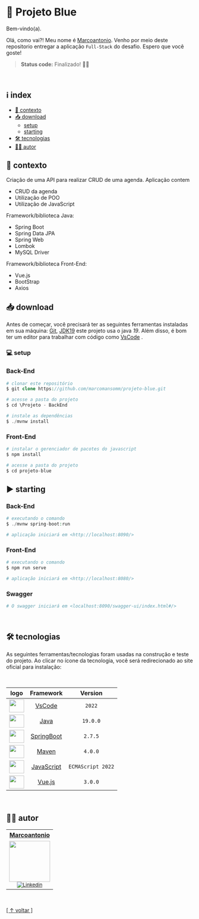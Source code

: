 # 🚀 Projeto Blue

Bem-vindo(a).

Olá, como vai?! Meu nome é [Marcoantonio](https://www.linkedin.com/in/marcoantoniomanso/).
Venho por meio deste repositorio entregar a aplicação `Full-Stack` do desafio. Espero que você goste!

> <b>Status code:</b> Finalizado! 💙🚀

<br>

## ℹ index

-   [🧠 contexto](#-contexto)
-   [📥 download](#-download)
    -   [setup](#-setup)
    -   [starting](#-starting)
-   [🛠 tecnologias](#-tecnologias)
-   [✍🏼 autor](#-autor)

## 🧠 contexto
Criação de uma API para realizar CRUD de uma agenda. Aplicação contem

- CRUD da agenda
- Utilização de POO
- Utilização de JavaScript

Framework/biblioteca Java:
- Spring Boot
- Spring Data JPA
- Spring Web
- Lombok
- MySQL Driver

Framework/biblioteca Front-End:
- Vue.js
- BootStrap
- Axios

## 📥 download

Antes de começar, você precisará ter as seguintes ferramentas instaladas em sua máquina:
[Git](https://git-scm.com), [JDK19](https://www.oracle.com/java/technologies/downloads/) este projeto usa o java *19*. Além disso, é bom ter um editor para trabalhar com código como [VsCode](https://www.jetbrains.com/idea/)  .

### 💻 setup

### Back-End
```php
# clonar este repositório
$ git clone https://github.com/marcomansomm/projeto-blue.git

# acesse a pasta do projeto
$ cd \Projeto - BackEnd

# instale as dependências
$ ./mvnw install
```

### Front-End

```php
# instalar o gerenciador de pacotes do javascript 
$ npm install

# acesse a pasta do projeto
$ cd projeto-blue
```

## ▶ starting

### Back-End
```php
# executando o comando
$ ./mvnw spring-boot:run

# aplicação iniciará em <http://localhost:8090/>
```

### Front-End

```php
# executando o comando
$ npm run serve

# aplicação iniciará em <http://localhost:8080/>
```

### Swagger
```php
# O swagger iniciará em <localhost:8090/swagger-ui/index.html#/>
```
<br>

## 🛠 tecnologias

As seguintes ferramentas/tecnologias foram usadas na construção e teste do projeto. Ao clicar no ícone da tecnologia, você será redirecionado ao site oficial para instalação:

<br>

|                                   logo                                     |                       Framework                       | Version  |
| :------------------------------------------------------------------------: |:-----------------------------------------------------:|:--------:|
| <img height="35" width="40" src="https://skillicons.dev/icons?i=vscode">   |     [VsCode](https://code.visualstudio.com)           |  `2022`  |
| <img height="35" width="40" src="https://skillicons.dev/icons?i=java">     |          [Java](https://www.java.com/pt-BR/)          | `19.0.0` |
| <img height="35" width="40" src="https://skillicons.dev/icons?i=spring">   |        [SpringBoot](https://start.spring.io/)         | `2.7.5`  |
| <img height="35" width="40" src="https://skillicons.dev/icons?i=maven">    |           [Maven](https://maven.apache.org)           | `4.0.0`  |
| <img height="35" width="40" src="https://skillicons.dev/icons?i=javascript">    |           [JavaScript](https://www.javascript.com/)           | `ECMAScript 2022`  |
| <img height="35" width="40" src="https://skillicons.dev/icons?i=vue">    |           [Vue.js](https://vuejs.org/)           | `3.0.0`  |



<br>

## ✍🏼 autor

<table>
  <tr>
   <tr align=center>
        <th><a href="https://github.com/marcomansomm"><strong> Marcoantonio  </strong><a></th>
  </tr>
    <td align="center">
      <a href="https://github.com/marcomansomm">
        <img src="https://avatars.githubusercontent.com/u/83654329?v=4" height="110" width="110"/></a><br>
        <sub>
            <a href="https://www.linkedin.com/in/marcoantoniomanso/" target="_blank" rel="noreferrer" rel="noopener">
              <img src="https://img.shields.io/badge/LinkedIn-0077B5?style=for-the-badge&logo=linkedin&logoColor=white" alt="Linkedin"/>
            </a></br>
          </div>
        </sub>
    </td>
</table>

<br>

[[ ↑ voltar ]](#-blue-desafio-backend)
